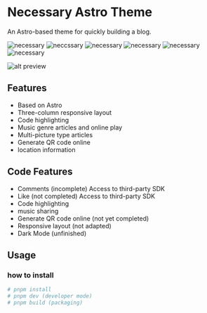 # Necessary Astro Theme

An Astro-based theme for quickly building a blog.

![necessary](https://img.shields.io/github/stars/nacoliu/necessary?style=for-the-badge&color=%230f172af2)
![neccssary](https://img.shields.io/github/license/nacoliu/necessary?style=for-the-badge&color=%230f172af2)
![necessary](https://img.shields.io/github/languages/top/nacoliu/necessary?color=%230f172af2&style=for-the-badge)
![necessary](https://img.shields.io/github/languages/code-size/nacoliu/necessary?color=%230f172af2&style=for-the-badge)
![necessary](https://img.shields.io/github/last-commit/nacoliu/necessary?color=%230f172af2&style=for-the-badge)
![necessary](https://img.shields.io/github/package-json/v/nacoliu/necessary/main?style=for-the-badge&color=%230f172af2)


![alt preview](https://raw.githubusercontent.com/NaCoLiu/necessary/main/preview.jpg)

## Features

- Based on Astro
- Three-column responsive layout
- Code highlighting
- Music genre articles and online play
- Multi-picture type articles
- Generate QR code online
-   location information

## Code Features

- Comments (incomplete) Access to third-party SDK
- Like (not completed) Access to third-party SDK
- Code highlighting
- music sharing
- Generate QR code online (not yet completed)
- Responsive layout (not adapted)
- Dark Mode (unfinished)

## Usage

### how to install

```bash
# pnpm install
# pnpm dev (developer mode)
# pnpm build (packaging)
```